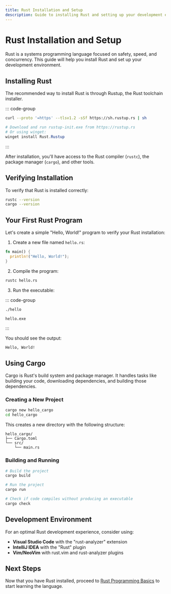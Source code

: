 ```yaml
---
title: Rust Installation and Setup
description: Guide to installing Rust and setting up your development environment
---
```


# Rust Installation and Setup

Rust is a systems programming language focused on safety, speed, and concurrency. This guide will help you install Rust and set up your development environment.

## Installing Rust

The recommended way to install Rust is through Rustup, the Rust toolchain installer.

::: code-group
```sh [Linux/macOS]
curl --proto '=https' --tlsv1.2 -sSf https://sh.rustup.rs | sh
```

```powershell [Windows]
# Download and run rustup-init.exe from https://rustup.rs
# Or using winget:
winget install Rust.Rustup
```
:::

After installation, you'll have access to the Rust compiler (`rustc`), the package manager (`cargo`), and other tools.

## Verifying Installation

To verify that Rust is installed correctly:

```sh
rustc --version
cargo --version
```

## Your First Rust Program

Let's create a simple "Hello, World!" program to verify your Rust installation:

1. Create a new file named `hello.rs`:

```rust
fn main() {
  println!("Hello, World!");
}
```

2. Compile the program:

```sh
rustc hello.rs
```

3. Run the executable:

::: code-group
```sh [Linux/macOS]
./hello
```

```cmd [Windows]
hello.exe
```
:::

You should see the output:

```
Hello, World!
```

## Using Cargo

Cargo is Rust's build system and package manager. It handles tasks like building your code, downloading dependencies, and building those dependencies.

### Creating a New Project

```sh
cargo new hello_cargo
cd hello_cargo
```

This creates a new directory with the following structure:

```
hello_cargo/
├── Cargo.toml
└── src/
    └── main.rs
```

### Building and Running

```sh
# Build the project
cargo build

# Run the project
cargo run

# Check if code compiles without producing an executable
cargo check
```

## Development Environment

For an optimal Rust development experience, consider using:

- **Visual Studio Code** with the "rust-analyzer" extension
- **IntelliJ IDEA** with the "Rust" plugin
- **Vim/NeoVim** with rust.vim and rust-analyzer plugins

## Next Steps

Now that you have Rust installed, proceed to [Rust Programming Basics](/Documentations/Development/Languages/Rust/Rust-Basics) to start learning the language.
